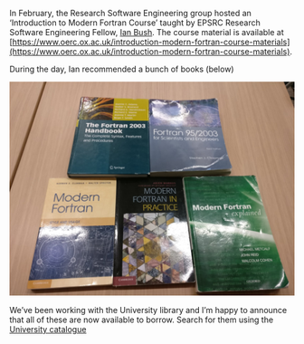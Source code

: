 <!--
.. title: Introduction to Modern Fortran
.. author: Mike Croucher
.. slug: ModernFortran2017
.. date: 2017-04-19 10:12:51 UTC
.. tags:
.. category:
.. link:
.. description:
.. type: text
-->

In February, the Research Software Engineering group hosted an ‘Introduction to Modern Fortran Course’ taught by EPSRC Research Software Engineering Fellow, [Ian Bush](http://www.walkingrandomly.com/?p=6006). The course material is available at [https://www.oerc.ox.ac.uk/introduction-modern-fortran-course-materials](https://www.oerc.ox.ac.uk/introduction-modern-fortran-course-materials).

During the day, Ian recommended a bunch of books (below)

![](/images/fortran_books.jpg)

We’ve been working with the University library and I’m happy to announce that all of these are now available to borrow. Search for them using the [University catalogue](https://find.shef.ac.uk/primo_library/libweb/action/search.do)

